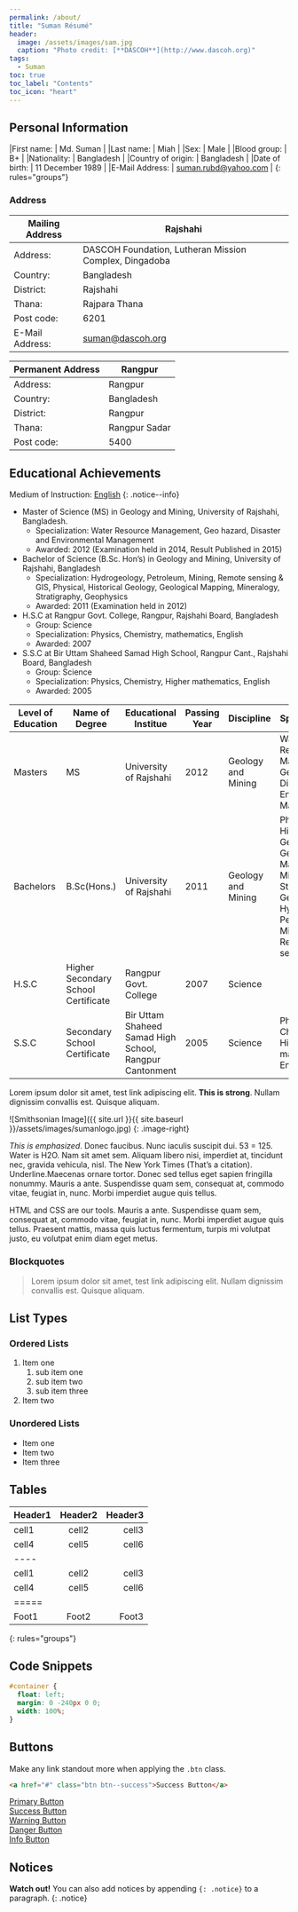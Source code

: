 ```yaml
---
permalink: /about/
title: "Suman Résumé"
header:
  image: /assets/images/sam.jpg
  caption: "Photo credit: [**DASCOH**](http://www.dascoh.org)"
tags:
  - Suman
toc: true
toc_label: "Contents"
toc_icon: "heart"
---
```


## Personal Information

|First name:        | Md. Suman            |
|Last name:         | Miah                 |
|Sex: 	            | Male                 |
|Blood group: 	    | B+                   |
|Nationality: 	    | Bangladesh           |
|Country of origin: | Bangladesh           |
|Date of birth:     | 11 December 1989     |
|E-Mail Address:    | suman.rubd@yahoo.com |
{: rules="groups"}

### Address

|Mailing Address | Rajshahi                 							 |
|--------------- | ------------------------------------------------------|
|Address: 		 |DASCOH Foundation, Lutheran Mission Complex, Dingadoba |
|Country: 		 |Bangladesh											 |
|District: 	   	 |Rajshahi												 |
|Thana: 	     |Rajpara Thana											 |
|Post code:      |6201 													 |
|E-Mail Address: |suman@dascoh.org										 | 

|Permanent Address | Rangpur      |
|----------------- | -------      |
|Address: 		   |Rangpur       |
|Country: 		   |Bangladesh    |
|District: 	   	   |Rangpur       |
|Thana: 	       |Rangpur Sadar |
|Post code:        |5400          |

## Educational Achievements 			
Medium of Instruction: [English](#)
{: .notice--info}
* Master of Science (MS) in Geology and Mining, University of Rajshahi, Bangladesh.
	* Specialization: Water Resource Management, Geo hazard, Disaster and Environmental Management
	* Awarded: 2012 (Examination held in 2014, Result Published in 2015)
* Bachelor of Science (B.Sc. Hon’s) in Geology and Mining, University of Rajshahi, Bangladesh
	* Specialization: Hydrogeology, Petroleum, Mining, Remote sensing & GIS, Physical, Historical Geology, Geological Mapping, Mineralogy, Stratigraphy, Geophysics 
	* Awarded: 2011 (Examination held in 2012)
* H.S.C at Rangpur Govt. College, Rangpur, Rajshahi Board, Bangladesh
	* Group: Science
	* Specialization: Physics, Chemistry, mathematics, English
	* Awarded: 2007
* S.S.C at Bir Uttam Shaheed Samad High School, Rangpur Cant., Rajshahi Board, Bangladesh
	* Group: Science
	* Specialization: Physics, Chemistry, Higher mathematics, English
	* Awarded: 2005 

|Level of Education|Name of Degree | Educational Institue   | Passing Year | Discipline | Specialization |
|----------------- | -------       |----------------------- | -------------|----------- | -------------- |
|Masters 		  |MS 		    | University of Rajshahi | 2012 	    | Geology and Mining | Water Resource Management, Geo hazard, Disaster and Environmental Management| 
|Bachelors 		  |B.Sc(Hons.)    | University of Rajshahi | 2011 	 	| Geology and Mining | Physical, Historical Geology, Geological Mapping, Mineralogy, Stratigraphy, Geophysics, Hydrogeology, Petroleum, Mining, Remote sensing & GIS |
|H.S.C             |Higher Secondary School Certificate | Rangpur Govt. College | 2007	| Science | | 
|S.S.C             |Secondary School Certificate | Bir Uttam Shaheed Samad High School, Rangpur Cantonment | 2005 | Science  | Physics, Chemistry, Higher mathematics, English|


Lorem ipsum dolor sit amet, test link adipiscing elit. **This is strong**. Nullam dignissim convallis est. Quisque aliquam.

![Smithsonian Image]({{ site.url }}{{ site.baseurl }}/assets/images/sumanlogo.jpg)
{: .image-right}

*This is emphasized*. Donec faucibus. Nunc iaculis suscipit dui. 53 = 125. Water is H2O. Nam sit amet sem. Aliquam libero nisi, imperdiet at, tincidunt nec, gravida vehicula, nisl. The New York Times (That’s a citation). Underline.Maecenas ornare tortor. Donec sed tellus eget sapien fringilla nonummy. Mauris a ante. Suspendisse quam sem, consequat at, commodo vitae, feugiat in, nunc. Morbi imperdiet augue quis tellus.

HTML and CSS are our tools. Mauris a ante. Suspendisse quam sem, consequat at, commodo vitae, feugiat in, nunc. Morbi imperdiet augue quis tellus. Praesent mattis, massa quis luctus fermentum, turpis mi volutpat justo, eu volutpat enim diam eget metus.

### Blockquotes

> Lorem ipsum dolor sit amet, test link adipiscing elit. Nullam dignissim convallis est. Quisque aliquam.

## List Types

### Ordered Lists

1. Item one
   1. sub item one
   2. sub item two
   3. sub item three
2. Item two

### Unordered Lists

* Item one
* Item two
* Item three

## Tables

| Header1 | Header2 | Header3 |
|:--------|:-------:|--------:|
| cell1   | cell2   | cell3   |
| cell4   | cell5   | cell6   |
|----
| cell1   | cell2   | cell3   |
| cell4   | cell5   | cell6   |
|=====
| Foot1   | Foot2   | Foot3
{: rules="groups"}

## Code Snippets

```css
#container {
  float: left;
  margin: 0 -240px 0 0;
  width: 100%;
}
```

## Buttons

Make any link standout more when applying the `.btn` class.

```html
<a href="#" class="btn btn--success">Success Button</a>
```

<div markdown="0"><a href="#" class="btn">Primary Button</a></div>
<div markdown="0"><a href="#" class="btn btn--success">Success Button</a></div>
<div markdown="0"><a href="#" class="btn btn--warning">Warning Button</a></div>
<div markdown="0"><a href="#" class="btn btn--danger">Danger Button</a></div>
<div markdown="0"><a href="#" class="btn btn--info">Info Button</a></div>

## Notices

**Watch out!** You can also add notices by appending `{: .notice}` to a paragraph.
{: .notice}
